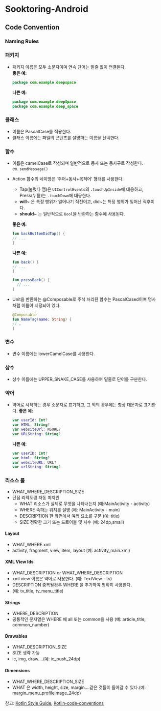# Sooktoring-Android

## Code Convention
### Naming Rules
### 패키지
- 패키지 이름은 모두 소문자이며 연속 단어는 밑줄 없이 연결된다.   
  **좋은 예:**
  ```kotlin
  package com.example.deepspace
  ```
  **나쁜 예:**
  ```kotlin
  package com.example.deepSpace
  package com.example.deep_space
  ```

### 클래스
- 이름은 PascalCase를 적용한다.
- 클래스 이름에는 파일의 콘텐츠를 설명하는 이름을 선택한다.

### 함수
- 이름은 camelCase로 작성되며 일반적으로 동사 또는 동사구로 작성한다.   
  ex. ```sendMessage()```
- Action 함수의 네이밍은 '주어+동사+목적어' 형태를 사용한다.
  - Tap(눌렀다 뗌)은 ```UIControlEvents```의 ```.touchUpInside```에 대응하고,   
    Press(누름)는 ```.touchDown```에 대응한다.
  - **will~** 은 특정 행위가 일어나기 직전이고, did~는 특정 행위가 일어난 직후이다.
  - **should~** 는 일반적으로 ```Bool```을 반환하는 함수에 사용된다.   
  
  
  **좋은 예:**
  ```kotlin
  fun backButtonDidTap() {
  // ...
  }
  ```
  **나쁜 예:**
  ```kotlin
  fun back() {
  // ...
  }

  fun pressBack() {
    // ...
  }
  ```
- Unit을 반환하는 @Composable로 주석 처리된 함수는 PascalCased이며 명사처럼 이름이 지정되어 있다.
  ```kotlin
  @Composable
  fun NameTag(name: String) {
  // …
  }
  ```
### 변수
- 변수 이름에는 lowerCamelCase를 사용한다.

### 상수
- 상수 이름에는 UPPER_SNAKE_CASE를 사용하여 밑줄로 단어를 구분한다.

### 약어
- 약어로 시작하는 경우 소문자로 표기하고, 그 외의 경우에는 항상 대문자로 표기한다.
  **좋은 예:**
  ```kotlin
  var userId: Int?
  var HTML: String?
  var websiteUrl: NSURL?
  var URLString: String?
  ```
  **나쁜 예:**
  ```kotlin
  var userID: Int?
  var html: String?
  var websiteURL: URL?
  var urlString: String?
  ```
  
### 리소스 룰 
- WHAT_WHERE_DESCRIPTION_SIZE
- 단점 리펙토링 자동 미지원
  - WHAT 리소스가 실제로 무엇을 나타내는지 (예:MainActivity - activity)
  - WHERE 속하는 위치를 설명 (에: MainActivity - main)
  - DESCRIPTION 한 화면에서 여러 요소를 구분 (예: title)
  - SIZE 정확한 크기 또는 드로어블 및 치수 (예: 24dp,small)
  
#### Layout 
- WHAT_WHERE.xml
- activity, fragment, view, item, layout (예: activity_main.xml)

#### XML View Ids
- WHAT_DESCRIPTION  or WHAT_WHERE_DESCRIPTION
- xml view 이름은 약어로 사용한다. (예: TextView - tv)
- DESCRIPTION 중복될경우 WHERE 을 추가하여 명확히 사용한다.
- (예: tv_title, tv_menu_title)

#### Strings
- WHERE_DESCRIPTION
- 공통적인 문자열은 WHERE 에 all 또는 common을 사용 (예: article_title, common_number)

#### Drawables
- WHAT_DESCRIPTION_SIZE
- SIZE 생략 가능
- ic, img, draw....(예: ic_push_24dp)

#### Dimensions
- WHAT_WHERE_DESCRIPTION_SIZE
- WHAT 은 width, height, size, margin....같은 것들이 들어갈 수 있다.(예: margin_menu_profileimage_24dp)

참고: [Kotlin Style Guide](https://developer.android.com/kotlin/style-guide#naming_2), [Kotlin-code-conventions](https://github.com/sen9040/Kotlin-code-conventions)
